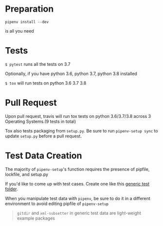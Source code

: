 # Preparation

`pipenv install --dev`

is all you need

# Tests

`$ pytest` runs all the tests on 3.7

Optionally, if you have python 3.6, python 3.7, python 3.8 installed

`$ tox` will run tests on python 3.6 3.7 3.8

# Pull Request

Upon pull request, travis will run tox tests on python 3.6/3.7/3.8 across 3 Operating Systems.(9 tests in total)

Tox also tests packaging from `setup.py`. Be sure to run `pipenv-setup sync` to update `setup.py` before a pull request.

# Test Data Creation

The majority of `pipenv-setup`'s function requires the presence of pipfile, lockfile, and setup.py

If you'd like to come up with test cases. Create one like this [generic test folder](tests/data/generic_nice_0).

When you manipulate test data with `pipenv`, be sure to do it in a different environment to 
avoid editing pipfile of `pipenv-setup`

> `gitdir` and `xml-subsetter` in generic test data are light-weight example packages